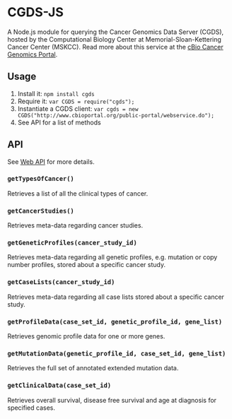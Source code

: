 CGDS-JS
=======

A Node.js module for querying the Cancer Genomics Data Server (CGDS), hosted by the Computational Biology Center at Memorial-Sloan-Kettering Cancer Center (MSKCC). Read more about this service at the [cBio Cancer Genomics Portal](http://www.cbioportal.org/public-portal/).

Usage
-----

1. Install it: `npm install cgds`
2. Require it: `var CGDS = require("cgds");`
3. Instantiate a CGDS client: `var cgds = new CGDS("http://www.cbioportal.org/public-portal/webservice.do");`
4. See API for a list of methods

API
---

See [Web API](http://www.cbioportal.org/public-portal/web_api.jsp) for more details.

### `getTypesOfCancer()`
Retrieves a list of all the clinical types of cancer.

### `getCancerStudies()`
Retrieves meta-data regarding cancer studies.

### `getGeneticProfiles(cancer_study_id)`
Retrieves meta-data regarding all genetic profiles, e.g. mutation or copy number profiles, stored about a specific cancer study.

### `getCaseLists(cancer_study_id)`
Retrieves meta-data regarding all case lists stored about a specific cancer study.

### `getProfileData(case_set_id, genetic_profile_id, gene_list)`
Retrieves genomic profile data for one or more genes.

### `getMutationData(genetic_profile_id, case_set_id, gene_list)`
Retrieves the full set of annotated extended mutation data.

### `getClinicalData(case_set_id)`
Retrieves overall survival, disease free survival and age at diagnosis for specified cases.
